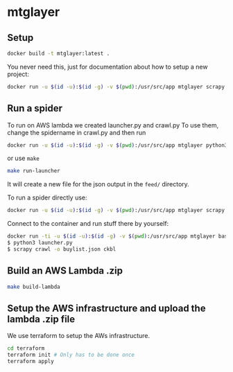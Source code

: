 # mtglayer

## Setup

```bash
docker build -t mtglayer:latest .
```

You never need this, just for documentation about how to setup a new project:
```bash
docker run -u $(id -u):$(id -g) -v $(pwd):/usr/src/app mtglayer scrapy startproject mtglayer
```

## Run a spider

To run on AWS lambda we created launcher.py and crawl.py
To use them, change the spidername in crawl.py and then run
```bash
docker run -u $(id -u):$(id -g) -v $(pwd):/usr/src/app mtglayer python3 launcher.py
```

or use `make`

```bash
make run-launcher
```

It will create a new file for the json output in the `feed/` directory.

To run a spider directly use:
```bash
docker run -u $(id -u):$(id -g) -v $(pwd):/usr/src/app mtglayer scrapy crawl -o buylist.json ckbl
```

Connect to the container and run stuff there by yourself:
```bash
docker run -ti -u $(id -u):$(id -g) -v $(pwd):/usr/src/app mtglayer bash
$ python3 launcher.py
$ scrapy crawl -o buylist.json ckbl
```

## Build an AWS Lambda .zip

```bash
make build-lambda
```

## Setup the AWS infrastructure and upload the lambda .zip file

We use terraform to setup the AWs infrastructure.

```bash
cd terraform
terraform init # Only has to be done once
terraform apply
```
